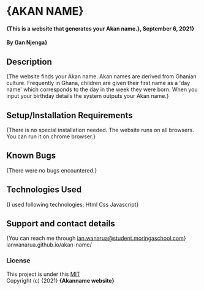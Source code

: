 # {AKAN NAME}
#### {This is a website that generates your Akan name.}, September 6, 2021}
#### By **{Ian Njenga}**
## Description
{The website finds your Akan name. Akan names are derived from Ghanian culture. Frequently in Ghana, children are given their first name as a 'day name' which corresponds to the day in the week they were born. When you input your birthday details the system outputs your Akan name.}
## Setup/Installation Requirements
{There is no special installation needed. The website runs on all browsers. You can run it on chrome browser.}
## Known Bugs
{There were no bugs encountered.}
## Technologies Used
{I used following technologies;
Html
Css
Javascript}
## Support and contact details
{You can reach me through ian.wanarua@student.moringaschool.com}
ianwanarua.github.io/akan-name/
### License
This project is under this [MIT](LICENSE) <br>
Copyright (c) {2021} **{Akanname website}**